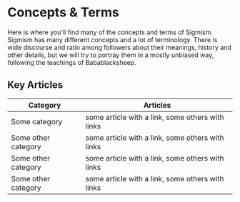 # Concepts & Terms

Here is where you'll find many of the concepts and terms of Sigmism. Sigmism has many different concepts and a lot of terminology. There is wide discourse and ratio among followers about their meanings, history and other details, but we will try to portray them in a mostly unbiased way, following the teachings of Babablacksheep.

## Key Articles
| Category | Articles |
| -------- | -------- |
| Some category | some article with a link, some others with links |
| Some other category | some article with a link, some others with links |
| Some other category | some article with a link, some others with links |
| Some other category | some article with a link, some others with links |
